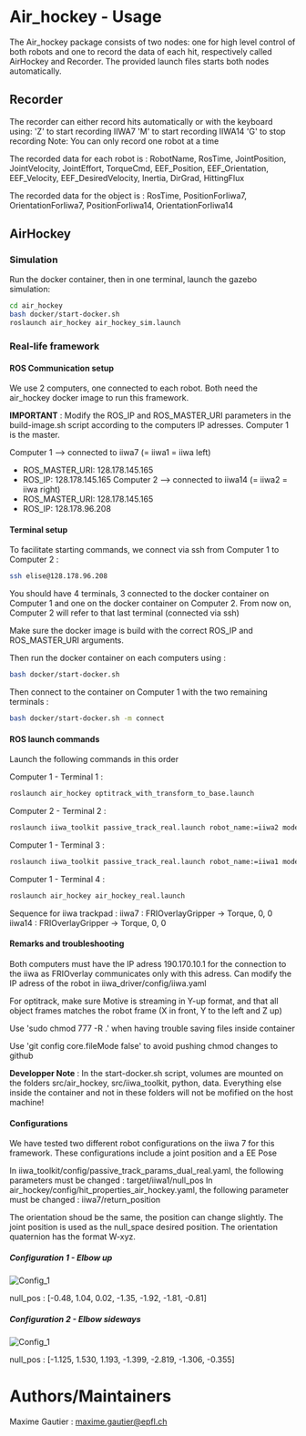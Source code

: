 # Air_hockey - Usage

The Air_hockey package consists of two nodes: one for high level control of both robots and one to record the data of each hit, respectively called AirHockey and Recorder.
The provided launch files starts both nodes automatically.

## Recorder

The recorder can either record hits automatically or with the keyboard using:
'Z' to start recording IIWA7
'M' to start recording IIWA14
'G' to stop recording
Note: You can only record one robot at a time 

The recorded data for each robot is :
RobotName, RosTime, JointPosition, JointVelocity, JointEffort, TorqueCmd, EEF_Position, EEF_Orientation, EEF_Velocity, EEF_DesiredVelocity, Inertia, DirGrad, HittingFlux

The recorded data for the object is :
RosTime, PositionForIiwa7, OrientationForIiwa7, PositionForIiwa14, OrientationForIiwa14

## AirHockey

### Simulation

Run the docker container, then in one terminal, launch the gazebo simulation:
``` bash
cd air_hockey
bash docker/start-docker.sh
roslaunch air_hockey air_hockey_sim.launch
```

### Real-life framework

#### ROS Communication setup 

We use 2 computers, one connected to each robot. Both need the air_hockey docker image to run this framework.

**IMPORTANT** : Modify the ROS_IP and ROS_MASTER_URI parameters in the build-image.sh script according to the computers IP adresses. Computer 1 is the master.

Computer 1 --> connected to iiwa7 (= iiwa1 = iiwa left)
* ROS_MASTER_URI: 128.178.145.165 
* ROS_IP: 128.178.145.165 
Computer 2 --> connected to iiwa14 (= iiwa2 = iiwa right)
* ROS_MASTER_URI: 128.178.145.165 
* ROS_IP: 128.178.96.208 

#### Terminal setup 

To facilitate starting commands, we connect via ssh from Computer 1 to Computer 2 :
```bash
ssh elise@128.178.96.208
```

You should have 4 terminals, 3 connected to the docker container on Computer 1 and one on the docker container on Computer 2. From now on, Computer 2 will refer to that last terminal (connected via ssh)

Make sure the docker image is build with the correct ROS_IP and ROS_MASTER_URI arguments.

Then run the docker container on each computers using :
``` bash 
bash docker/start-docker.sh 
```

Then connect to the container on Computer 1 with the two remaining terminals :
``` bash 
bash docker/start-docker.sh -m connect
```

#### ROS launch commands

Launch the following commands in this order

Computer 1 - Terminal 1 :
```bash
roslaunch air_hockey optitrack_with_transform_to_base.launch
```
Computer 2 - Terminal 2 :
```bash
roslaunch iiwa_toolkit passive_track_real.launch robot_name:=iiwa2 model:=14
```
Computer 1 - Terminal 3 :
```bash
roslaunch iiwa_toolkit passive_track_real.launch robot_name:=iiwa1 model:=7
```
Computer 1 - Terminal 4 :
```bash
roslaunch air_hockey air_hockey_real.launch
```

Sequence for iiwa trackpad :
iiwa7 : FRIOverlayGripper -> Torque, 0, 0
iiwa14 : FRIOverlayGripper -> Torque, 0, 0

#### Remarks and troubleshooting

Both computers must have the IP adress 190.170.10.1 for the connection to the iiwa as FRIOverlay communicates only with this adress.
Can modify the IP adress of the robot in iiwa_driver/config/iiwa.yaml

For optitrack, make sure Motive is streaming in Y-up format, and that all object frames matches the robot frame (X in front, Y to the left and Z up)

Use 'sudo chmod 777 -R .' when having trouble saving files inside container 

Use 'git config core.fileMode false' to avoid pushing chmod changes to github

**Developper Note** : In the start-docker.sh script, volumes are mounted on the folders src/air\_hockey, src/iiwa\_toolkit, python, data. Everything else inside the container and not in these folders will not be mofified on the host machine!


#### Configurations

We have tested two different robot configurations on the iiwa 7 for this framework. These configurations include a joint position and a EE Pose

In iiwa\_toolkit/config/passive\_track\_params\_dual\_real.yaml, the following parameters must be changed : target/iiwa1/null\_pos
In air\_hockey/config/hit\_properties\_air\_hockey.yaml, the following parameter must be changed : iiwa7/return_position

The orientation shoud be the same, the position can change slightly. The joint position is used as the null_space desired position.
The orientation quaternion has the format W-xyz.

##### Configuration 1 - Elbow up

![Config_1](../../media/Config_1-elbow_up.png)

null_pos : [-0.48, 1.04,  0.02, -1.35, -1.92, -1.81, -0.81]

##### Configuration 2 - Elbow sideways

![Config_1](../../media/Config_2-elbow_sideways.png)

null_pos : [-1.125, 1.530, 1.193, -1.399, -2.819, -1.306, -0.355]

# Authors/Maintainers 

Maxime Gautier : maxime.gautier@epfl.ch


